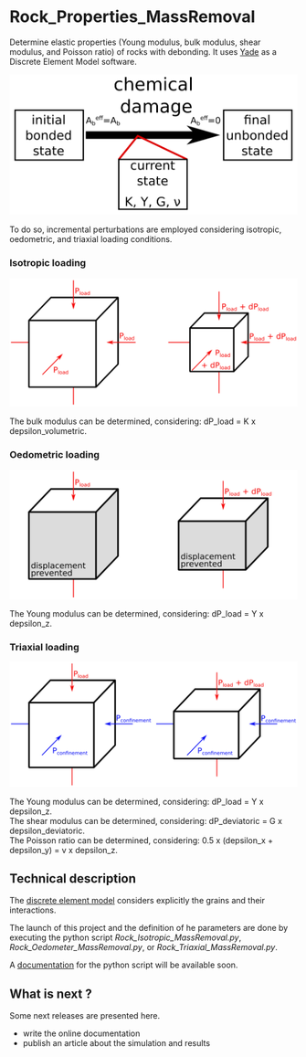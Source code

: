 # Rock_Properties_MassRemoval
Determine elastic properties (Young modulus, bulk modulus, shear modulus, and Poisson ratio) of rocks with debonding. It uses [Yade](https://yade-dem.org/doc/) as a Discrete Element Model software.

![framework](fig_ChemicalDamage_ElasticParameters.png)

To do so, incremental perturbations are employed considering isotropic, oedometric, and triaxial loading conditions.

### Isotropic loading

![Scheme of the isotopic loading](fig_LoadingIsotropic.png)

The bulk modulus can be determined, considering: dP_load = K x depsilon_volumetric.

### Oedometric loading

![Scheme of the oedometric loading](fig_LoadingOedometric.png)

The Young modulus can be determined, considering: dP_load = Y x depsilon_z.

### Triaxial loading

![Scheme of the triaxial loading](fig_LoadingTriaxial.png)

The Young modulus can be determined, considering: dP_load = Y x depsilon_z. <br>
The shear modulus can be determined, considering: dP_deviatoric = G x depsilon_deviatoric. <br>
The Poisson ratio can be determined, considering: 0.5 x (depsilon_x + depsilon_y) = v x depsilon_z.

## Technical description

The [discrete element model](https://en.wikipedia.org/wiki/Discrete_element_method) considers explicitly the grains and their interactions. 

The launch of this project and the definition of he parameters are done by executing the python script <i>Rock_Isotropic_MassRemoval.py</i>, <i>Rock_Oedometer_MassRemoval.py</i>, or <i>Rock_Triaxial_MassRemoval.py</i>.

A [documentation](??) for the python script will be available soon.

## What is next ?
Some next releases are presented here.

- write the online documentation
- publish an article about the simulation and results



